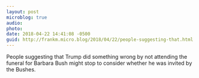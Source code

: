 ```yaml
---
layout: post
microblog: true
audio: 
photo: 
date: 2018-04-22 14:41:08 -0500
guid: http://frankm.micro.blog/2018/04/22/people-suggesting-that.html
---
```

People suggesting that Trump did something wrong by not attending the funeral for Barbara Bush might stop to consider whether he was invited by the Bushes. 
